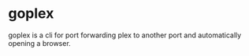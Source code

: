 # goplex
goplex is a cli for port forwarding plex to another port and automatically opening a browser.
